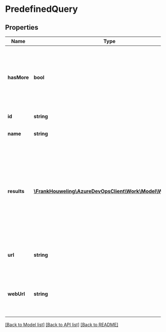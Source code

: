 # PredefinedQuery

## Properties
Name | Type | Description | Notes
------------ | ------------- | ------------- | -------------
**hasMore** | **bool** | Whether or not the query returned the complete set of data or if the data was truncated. | [optional] 
**id** | **string** | Id of the query | [optional] 
**name** | **string** | Localized name of the query | [optional] 
**results** | [**\FrankHouweling\AzureDevOpsClient\Work\Model\WorkItem[]**](WorkItem.md) | The results of the query.  This will be a set of WorkItem objects with only the &#39;id&#39; set.  The client is responsible for paging in the data as needed. | [optional] 
**url** | **string** | REST API Url to use to retrieve results for this query | [optional] 
**webUrl** | **string** | Url to use to display a page in the browser with the results of this query | [optional] 

[[Back to Model list]](../README.md#documentation-for-models) [[Back to API list]](../README.md#documentation-for-api-endpoints) [[Back to README]](../README.md)


